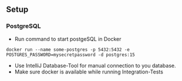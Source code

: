 

## Setup

### PostgreSQL

- Run command to start postgeSQL in Docker
```
docker run --name some-postgres -p 5432:5432 -e POSTGRES_PASSWORD=mysecretpassword -d postgres:15
```

- Use IntelliJ Database-Tool for manual connection to you database.
- Make sure docker is available while running Integration-Tests
